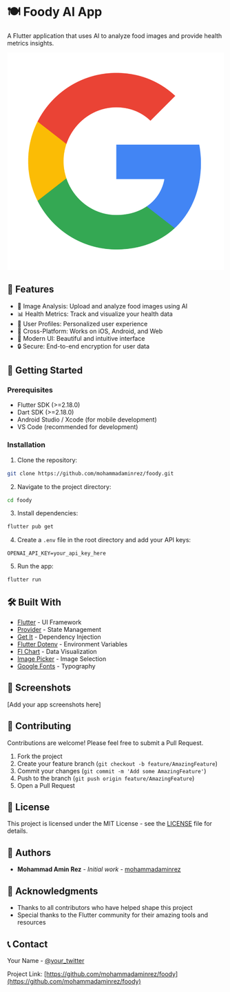 # 🍽️ Foody AI App

A Flutter application that uses AI to analyze food images and provide health metrics insights.

![Foody AI App](assets/google_logo.png)

## 🌟 Features

- 📸 Image Analysis: Upload and analyze food images using AI
- 📊 Health Metrics: Track and visualize your health data
- 🎯 User Profiles: Personalized user experience
- 📱 Cross-Platform: Works on iOS, Android, and Web
- 🎨 Modern UI: Beautiful and intuitive interface
- 🔒 Secure: End-to-end encryption for user data

## 🚀 Getting Started

### Prerequisites

- Flutter SDK (>=2.18.0)
- Dart SDK (>=2.18.0)
- Android Studio / Xcode (for mobile development)
- VS Code (recommended for development)

### Installation

1. Clone the repository:
```bash
git clone https://github.com/mohammadaminrez/foody.git
```

2. Navigate to the project directory:
```bash
cd foody
```

3. Install dependencies:
```bash
flutter pub get
```

4. Create a `.env` file in the root directory and add your API keys:
```
OPENAI_API_KEY=your_api_key_here
```

5. Run the app:
```bash
flutter run
```

## 🛠️ Built With

- [Flutter](https://flutter.dev/) - UI Framework
- [Provider](https://pub.dev/packages/provider) - State Management
- [Get It](https://pub.dev/packages/get_it) - Dependency Injection
- [Flutter Dotenv](https://pub.dev/packages/flutter_dotenv) - Environment Variables
- [Fl Chart](https://pub.dev/packages/fl_chart) - Data Visualization
- [Image Picker](https://pub.dev/packages/image_picker) - Image Selection
- [Google Fonts](https://pub.dev/packages/google_fonts) - Typography

## 📱 Screenshots

[Add your app screenshots here]

## 🤝 Contributing

Contributions are welcome! Please feel free to submit a Pull Request.

1. Fork the project
2. Create your feature branch (`git checkout -b feature/AmazingFeature`)
3. Commit your changes (`git commit -m 'Add some AmazingFeature'`)
4. Push to the branch (`git push origin feature/AmazingFeature`)
5. Open a Pull Request

## 📄 License

This project is licensed under the MIT License - see the [LICENSE](LICENSE) file for details.

## 👥 Authors

- **Mohammad Amin Rez** - *Initial work* - [mohammadaminrez](https://github.com/mohammadaminrez)

## 🙏 Acknowledgments

- Thanks to all contributors who have helped shape this project
- Special thanks to the Flutter community for their amazing tools and resources

## 📞 Contact

Your Name - [@your_twitter](https://twitter.com/your_twitter)

Project Link: [https://github.com/mohammadaminrez/foody](https://github.com/mohammadaminrez/foody)
